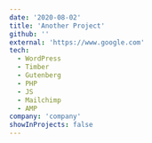 ```yaml
---
date: '2020-08-02'
title: 'Another Project'
github: ''
external: 'https://www.google.com'
tech:
  - WordPress
  - Timber
  - Gutenberg
  - PHP
  - JS
  - Mailchimp
  - AMP
company: 'company'
showInProjects: false
---
```


